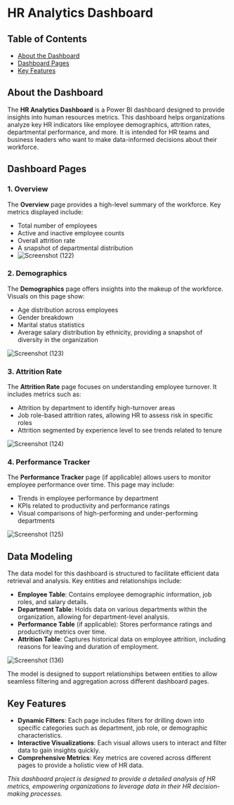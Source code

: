# HR Analytics Dashboard

## Table of Contents

- [About the Dashboard](#about-the-dashboard)
- [Dashboard Pages](#dashboard-pages)
- [Key Features](#key-features)


## About the Dashboard

The **HR Analytics Dashboard** is a Power BI dashboard designed to provide insights into human resources metrics. This dashboard helps organizations analyze key HR indicators like employee demographics, attrition rates, departmental performance, and more. It is intended for HR teams and business leaders who want to make data-informed decisions about their workforce.

## Dashboard Pages

### 1. Overview
The **Overview** page provides a high-level summary of the workforce. Key metrics displayed include:
- Total number of employees
- Active and inactive employee counts
- Overall attrition rate
- A snapshot of departmental distribution
- 
  ![Screenshot (122)](https://github.com/user-attachments/assets/cbf1fcc1-4a4f-4ed9-97cc-ea8fe3400f90)


### 2. Demographics
The **Demographics** page offers insights into the makeup of the workforce. Visuals on this page show:
- Age distribution across employees
- Gender breakdown
- Marital status statistics
- Average salary distribution by ethnicity, providing a snapshot of diversity in the organization
  
![Screenshot (123)](https://github.com/user-attachments/assets/56012143-fb29-4312-b6d7-903621093478)

### 3. Attrition Rate
The **Attrition Rate** page focuses on understanding employee turnover. It includes metrics such as:
- Attrition by department to identify high-turnover areas
- Job role-based attrition rates, allowing HR to assess risk in specific roles
- Attrition segmented by experience level to see trends related to tenure
  
![Screenshot (124)](https://github.com/user-attachments/assets/16b86ea8-51d0-4e0d-bbe1-8082121f5af9)

### 4. Performance Tracker 
The **Performance Tracker** page (if applicable) allows users to monitor employee performance over time. This page may include:
- Trends in employee performance by department
- KPIs related to productivity and performance ratings
- Visual comparisons of high-performing and under-performing departments

![Screenshot (125)](https://github.com/user-attachments/assets/f1c80b16-3742-4a6a-b62b-d20e616204b9)

## Data Modeling

The data model for this dashboard is structured to facilitate efficient data retrieval and analysis. Key entities and relationships include:
- **Employee Table**: Contains employee demographic information, job roles, and salary details.
- **Department Table**: Holds data on various departments within the organization, allowing for department-level analysis.
- **Performance Table** (if applicable): Stores performance ratings and productivity metrics over time.
- **Attrition Table**: Captures historical data on employee attrition, including reasons for leaving and duration of employment.

![Screenshot (136)](https://github.com/user-attachments/assets/86465c0d-98fb-4259-be65-6749194afe3b)

The model is designed to support relationships between entities to allow seamless filtering and aggregation across different dashboard pages.

## Key Features

- **Dynamic Filters**: Each page includes filters for drilling down into specific categories such as department, job role, or demographic characteristics.
- **Interactive Visualizations**: Each visual allows users to interact and filter data to gain insights quickly.
- **Comprehensive Metrics**: Key metrics are covered across different pages to provide a holistic view of HR data.


*This dashboard project is designed to provide a detailed analysis of HR metrics, empowering organizations to leverage data in their HR decision-making processes.*

